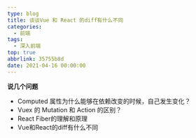```yaml
---
type: blog
title: 谈谈Vue 和 React 的diff有什么不同
categories:
  - 前端
tags:
  - 深入前端
top: true
abbrlink: 35755b8d
date: 2021-04-16 00:00:00
---
```


**说几个问题**

- Computed 属性为什么能够在依赖改变的时候，自己发生变化？
- Vuex 的 Mutation 和 Action 的区别？
- React Fiber的理解和原理
- Vue和React的diff有什么不同